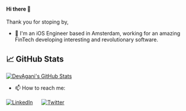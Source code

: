 #### Hi there 👋

Thank you for stoping by,

- 🌱 I'm an iOS Engineer based in Amsterdam, working for an amazing FinTech developing interesting and revolutionary software.



## &#x1f4c8; GitHub Stats
<a href="https://github.com/DevAgani/DevAgani">
  <img align="center" src="https://github-readme-stats.vercel.app/api?username=DevAgani&show_icons=true&line_height=27&count_private=true&title_color=ffffff&text_color=c9cacc&icon_color=2bbc8a&bg_color=1d1f21" alt="DevAgani's GitHub Stats" />
</a>

- 📫 How to reach me:

[<img align="center" alt="LinkedIn" src="https://img.shields.io/badge/linkedin-%230077B5.svg?&style=for-the-badge&logo=linkedin&logoColor=white" />](https://www.linkedin.com/in/georgenyakundi/)&nbsp;&nbsp;&nbsp;&nbsp;&nbsp;
[<img align="center" alt="Twitter" src="https://img.shields.io/badge/twitter-%231DA1F2.svg?&style=for-the-badge&logo=twitter&logoColor=white" />](https://twitter.com/agani_dev)

